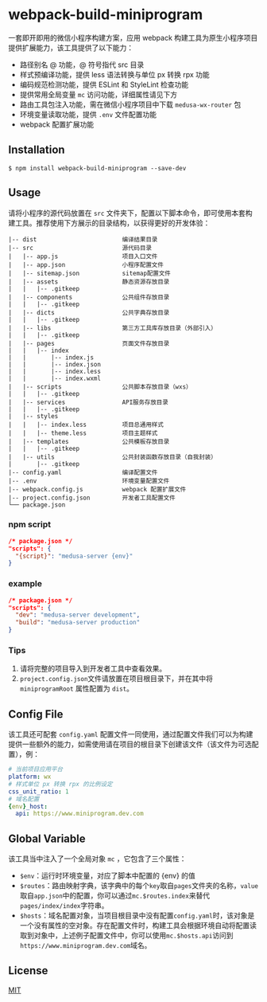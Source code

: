 # webpack-build-miniprogram

一套即开即用的微信小程序构建方案，应用 webpack 构建工具为原生小程序项目提供扩展能力，该工具提供了以下能力：

- 路径别名 @ 功能，@ 符号指代 src 目录
- 样式预编译功能，提供 less 语法转换与单位 px 转换 rpx 功能
- 编码规范检测功能，提供 ESLint 和 StyleLint 检查功能
- 提供常用全局变量 `mc` 访问功能，详细属性请见下方
- 路由工具包注入功能，需在微信小程序项目中下载 `medusa-wx-router` 包
- 环境变量读取功能，提供 `.env` 文件配置功能
- webpack 配置扩展功能

## Installation

```shell
$ npm install webpack-build-miniprogram --save-dev
```

## Usage

请将小程序的源代码放置在 `src` 文件夹下，配置以下脚本命令，即可使用本套构建工具。推荐使用下方展示的目录结构，以获得更好的开发体验：

```
|-- dist                        编译结果目录
|-- src                         源代码目录
|   |-- app.js                  项目入口文件
|   |-- app.json                小程序配置文件
|   |-- sitemap.json            sitemap配置文件
|   |-- assets                  静态资源存放目录
|   |   |-- .gitkeep
|   |-- components              公共组件存放目录
|   |   |-- .gitkeep
|   |-- dicts                   公共字典存放目录
|   |   |-- .gitkeep
|   |-- libs                    第三方工具库存放目录（外部引入）
|   |   |-- .gitkeep
|   |-- pages                   页面文件存放目录
|   |   |-- index
|   |       |-- index.js
|   |       |-- index.json
|   |       |-- index.less
|   |       |-- index.wxml
|   |-- scripts                 公共脚本存放目录（wxs）
|   |   |-- .gitkeep
|   |-- services                API服务存放目录
|   |   |-- .gitkeep
|   |-- styles
|   |   |-- index.less          项目总通用样式
|   |   |-- theme.less          项目主题样式
|   |-- templates               公共模板存放目录
|   |   |-- .gitkeep
|   |-- utils                   公共封装函数存放目录（自我封装）
|       |-- .gitkeep
|-- config.yaml                 编译配置文件
|-- .env                        环境变量配置文件
|-- webpack.config.js           webpack 配置扩展文件
|-- project.config.json         开发者工具配置文件
└── package.json
```

### npm script

```json
/* package.json */
"scripts": {
  "{script}": "medusa-server {env}"
}
```

### example

```json
/* package.json */
"scripts": {
  "dev": "medusa-server development",
  "build": "medusa-server production"
}
```

### Tips

1. 请将完整的项目导入到开发者工具中查看效果。
2. `project.config.json`文件请放置在项目根目录下，并在其中将 `miniprogramRoot` 属性配置为 `dist`。

## Config File

该工具还可配套 `config.yaml` 配置文件一同使用，通过配置文件我们可以为构建提供一些额外的能力，如需使用请在项目的根目录下创建该文件（该文件为可选配置），例：

```yaml
# 当前项目应用平台
platform: wx
# 样式单位 px 转换 rpx 的比例设定
css_unit_ratio: 1
# 域名配置
{env}_host:
  api: https://www.miniprogram.dev.com
```

## Global Variable

该工具当中注入了一个全局对象 `mc` ，它包含了三个属性：

* `$env`：运行时环境变量，对应了脚本中配置的 {env} 的值
* `$routes`：路由映射字典，该字典中的每个`key`取自`pages`文件夹的名称，`value`取自`app.json`中的配置，你可以通过`mc.$routes.index`来替代`pages/index/index`字符串。
* `$hosts`：域名配置对象，当项目根目录中没有配置`config.yaml`时，该对象是一个没有属性的空对象。存在配置文件时，构建工具会根据环境自动将配置读取到对象中，上述例子配置文件中，你可以使用`mc.$hosts.api`访问到`https://www.miniprogram.dev.com`域名。

## License

[MIT](https://github.com/Oc-master/webpack-build-miniprogram/blob/master/LICENSE)
